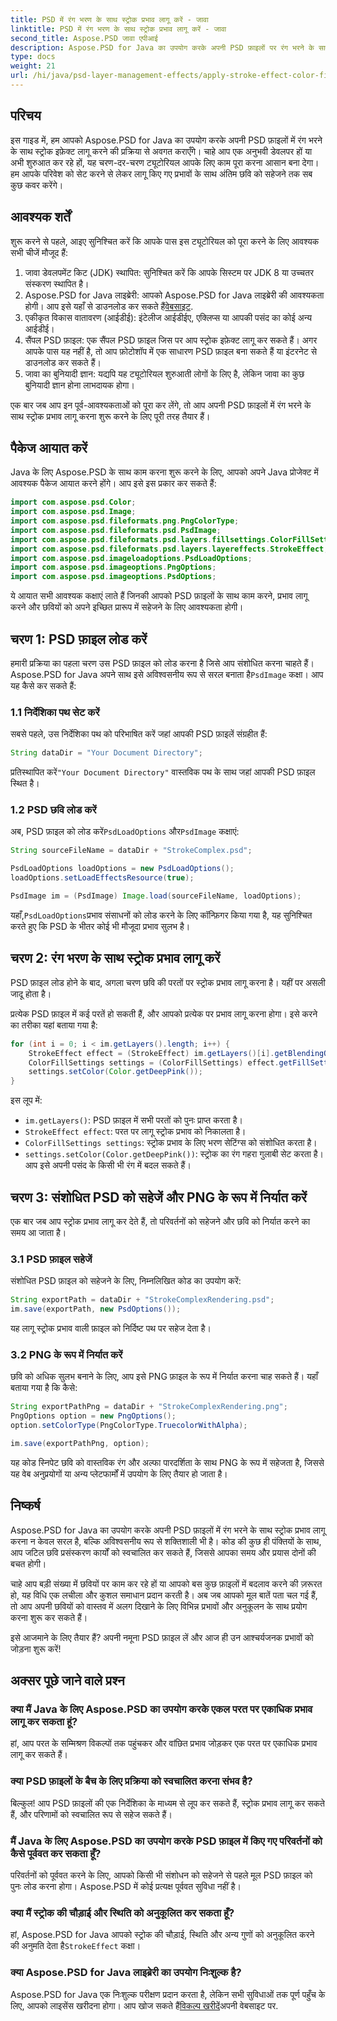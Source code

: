 ```yaml
---
title: PSD में रंग भरण के साथ स्ट्रोक प्रभाव लागू करें - जावा
linktitle: PSD में रंग भरण के साथ स्ट्रोक प्रभाव लागू करें - जावा
second_title: Aspose.PSD जावा एपीआई
description: Aspose.PSD for Java का उपयोग करके अपनी PSD फ़ाइलों पर रंग भरने के साथ स्ट्रोक प्रभाव लागू करना सीखें। अपनी छवियों को आसानी से बेहतर बनाने के लिए इस चरण-दर-चरण मार्गदर्शिका का पालन करें।
type: docs
weight: 21
url: /hi/java/psd-layer-management-effects/apply-stroke-effect-color-fill-psd/
---
```

## परिचय

इस गाइड में, हम आपको Aspose.PSD for Java का उपयोग करके अपनी PSD फ़ाइलों में रंग भरने के साथ स्ट्रोक इफ़ेक्ट लागू करने की प्रक्रिया से अवगत कराएँगे। चाहे आप एक अनुभवी डेवलपर हों या अभी शुरुआत कर रहे हों, यह चरण-दर-चरण ट्यूटोरियल आपके लिए काम पूरा करना आसान बना देगा। हम आपके परिवेश को सेट करने से लेकर लागू किए गए प्रभावों के साथ अंतिम छवि को सहेजने तक सब कुछ कवर करेंगे।

## आवश्यक शर्तें

शुरू करने से पहले, आइए सुनिश्चित करें कि आपके पास इस ट्यूटोरियल को पूरा करने के लिए आवश्यक सभी चीजें मौजूद हैं:

1. जावा डेवलपमेंट किट (JDK) स्थापित: सुनिश्चित करें कि आपके सिस्टम पर JDK 8 या उच्चतर संस्करण स्थापित है।
2.  Aspose.PSD for Java लाइब्रेरी: आपको Aspose.PSD for Java लाइब्रेरी की आवश्यकता होगी। आप इसे यहाँ से डाउनलोड कर सकते हैं[वेबसाइट](https://releases.aspose.com/psd/java/).
3. एकीकृत विकास वातावरण (आईडीई): इंटेलीज आईडीईए, एक्लिप्स या आपकी पसंद का कोई अन्य आईडीई।
4. सैंपल PSD फ़ाइल: एक सैंपल PSD फ़ाइल जिस पर आप स्ट्रोक इफ़ेक्ट लागू कर सकते हैं। अगर आपके पास यह नहीं है, तो आप फ़ोटोशॉप में एक साधारण PSD फ़ाइल बना सकते हैं या इंटरनेट से डाउनलोड कर सकते हैं।
5. जावा का बुनियादी ज्ञान: यद्यपि यह ट्यूटोरियल शुरुआती लोगों के लिए है, लेकिन जावा का कुछ बुनियादी ज्ञान होना लाभदायक होगा।

एक बार जब आप इन पूर्व-आवश्यकताओं को पूरा कर लेंगे, तो आप अपनी PSD फ़ाइलों में रंग भरने के साथ स्ट्रोक प्रभाव लागू करना शुरू करने के लिए पूरी तरह तैयार हैं।

## पैकेज आयात करें

Java के लिए Aspose.PSD के साथ काम करना शुरू करने के लिए, आपको अपने Java प्रोजेक्ट में आवश्यक पैकेज आयात करने होंगे। आप इसे इस प्रकार कर सकते हैं:

```java
import com.aspose.psd.Color;
import com.aspose.psd.Image;
import com.aspose.psd.fileformats.png.PngColorType;
import com.aspose.psd.fileformats.psd.PsdImage;
import com.aspose.psd.fileformats.psd.layers.fillsettings.ColorFillSettings;
import com.aspose.psd.fileformats.psd.layers.layereffects.StrokeEffect;
import com.aspose.psd.imageloadoptions.PsdLoadOptions;
import com.aspose.psd.imageoptions.PngOptions;
import com.aspose.psd.imageoptions.PsdOptions;
```

ये आयात सभी आवश्यक कक्षाएं लाते हैं जिनकी आपको PSD फ़ाइलों के साथ काम करने, प्रभाव लागू करने और छवियों को अपने इच्छित प्रारूप में सहेजने के लिए आवश्यकता होगी।

## चरण 1: PSD फ़ाइल लोड करें

 हमारी प्रक्रिया का पहला चरण उस PSD फ़ाइल को लोड करना है जिसे आप संशोधित करना चाहते हैं। Aspose.PSD for Java अपने साथ इसे अविश्वसनीय रूप से सरल बनाता है`PsdImage` कक्षा। आप यह कैसे कर सकते हैं:

### 1.1 निर्देशिका पथ सेट करें

सबसे पहले, उस निर्देशिका पथ को परिभाषित करें जहां आपकी PSD फ़ाइलें संग्रहीत हैं:

```java
String dataDir = "Your Document Directory";
```

 प्रतिस्थापित करें`"Your Document Directory"` वास्तविक पथ के साथ जहां आपकी PSD फ़ाइल स्थित है।

### 1.2 PSD छवि लोड करें

 अब, PSD फ़ाइल को लोड करें`PsdLoadOptions` और`PsdImage` कक्षाएं:

```java
String sourceFileName = dataDir + "StrokeComplex.psd";

PsdLoadOptions loadOptions = new PsdLoadOptions();
loadOptions.setLoadEffectsResource(true);

PsdImage im = (PsdImage) Image.load(sourceFileName, loadOptions);
```

 यहाँ,`PsdLoadOptions`प्रभाव संसाधनों को लोड करने के लिए कॉन्फ़िगर किया गया है, यह सुनिश्चित करते हुए कि PSD के भीतर कोई भी मौजूदा प्रभाव सुलभ है।

## चरण 2: रंग भरण के साथ स्ट्रोक प्रभाव लागू करें

PSD फ़ाइल लोड होने के बाद, अगला चरण छवि की परतों पर स्ट्रोक प्रभाव लागू करना है। यहीं पर असली जादू होता है।

प्रत्येक PSD फ़ाइल में कई परतें हो सकती हैं, और आपको प्रत्येक पर प्रभाव लागू करना होगा। इसे करने का तरीका यहां बताया गया है:

```java
for (int i = 0; i < im.getLayers().length; i++) {
    StrokeEffect effect = (StrokeEffect) im.getLayers()[i].getBlendingOptions().getEffects()[0];
    ColorFillSettings settings = (ColorFillSettings) effect.getFillSettings();
    settings.setColor(Color.getDeepPink());
}
```

इस लूप में:

- `im.getLayers()`: PSD फ़ाइल में सभी परतों को पुनः प्राप्त करता है।
- `StrokeEffect effect`: परत पर लागू स्ट्रोक प्रभाव को निकालता है।
- `ColorFillSettings settings`: स्ट्रोक प्रभाव के लिए भरण सेटिंग्स को संशोधित करता है।
- `settings.setColor(Color.getDeepPink())`: स्ट्रोक का रंग गहरा गुलाबी सेट करता है। आप इसे अपनी पसंद के किसी भी रंग में बदल सकते हैं।

## चरण 3: संशोधित PSD को सहेजें और PNG के रूप में निर्यात करें

एक बार जब आप स्ट्रोक प्रभाव लागू कर देते हैं, तो परिवर्तनों को सहेजने और छवि को निर्यात करने का समय आ जाता है।

### 3.1 PSD फ़ाइल सहेजें

संशोधित PSD फ़ाइल को सहेजने के लिए, निम्नलिखित कोड का उपयोग करें:

```java
String exportPath = dataDir + "StrokeComplexRendering.psd";
im.save(exportPath, new PsdOptions());
```

यह लागू स्ट्रोक प्रभाव वाली फ़ाइल को निर्दिष्ट पथ पर सहेज देता है।

### 3.2 PNG के रूप में निर्यात करें

छवि को अधिक सुलभ बनाने के लिए, आप इसे PNG फ़ाइल के रूप में निर्यात करना चाह सकते हैं। यहाँ बताया गया है कि कैसे:

```java
String exportPathPng = dataDir + "StrokeComplexRendering.png";
PngOptions option = new PngOptions();
option.setColorType(PngColorType.TruecolorWithAlpha);

im.save(exportPathPng, option);
```

यह कोड स्निपेट छवि को वास्तविक रंग और अल्फा पारदर्शिता के साथ PNG के रूप में सहेजता है, जिससे यह वेब अनुप्रयोगों या अन्य प्लेटफार्मों में उपयोग के लिए तैयार हो जाता है।

## निष्कर्ष

Aspose.PSD for Java का उपयोग करके अपनी PSD फ़ाइलों में रंग भरने के साथ स्ट्रोक प्रभाव लागू करना न केवल सरल है, बल्कि अविश्वसनीय रूप से शक्तिशाली भी है। कोड की कुछ ही पंक्तियों के साथ, आप जटिल छवि प्रसंस्करण कार्यों को स्वचालित कर सकते हैं, जिससे आपका समय और प्रयास दोनों की बचत होगी।

चाहे आप बड़ी संख्या में छवियों पर काम कर रहे हों या आपको बस कुछ फ़ाइलों में बदलाव करने की ज़रूरत हो, यह विधि एक लचीला और कुशल समाधान प्रदान करती है। अब जब आपको मूल बातें पता चल गई हैं, तो आप अपनी छवियों को वास्तव में अलग दिखाने के लिए विभिन्न प्रभावों और अनुकूलन के साथ प्रयोग करना शुरू कर सकते हैं।

इसे आजमाने के लिए तैयार हैं? अपनी नमूना PSD फ़ाइल लें और आज ही उन आश्चर्यजनक प्रभावों को जोड़ना शुरू करें!

## अक्सर पूछे जाने वाले प्रश्न

### क्या मैं Java के लिए Aspose.PSD का उपयोग करके एकल परत पर एकाधिक प्रभाव लागू कर सकता हूं?
हां, आप परत के सम्मिश्रण विकल्पों तक पहुंचकर और वांछित प्रभाव जोड़कर एक परत पर एकाधिक प्रभाव लागू कर सकते हैं।

### क्या PSD फ़ाइलों के बैच के लिए प्रक्रिया को स्वचालित करना संभव है?
बिल्कुल! आप PSD फ़ाइलों की एक निर्देशिका के माध्यम से लूप कर सकते हैं, स्ट्रोक प्रभाव लागू कर सकते हैं, और परिणामों को स्वचालित रूप से सहेज सकते हैं।

### मैं Java के लिए Aspose.PSD का उपयोग करके PSD फ़ाइल में किए गए परिवर्तनों को कैसे पूर्ववत कर सकता हूँ?
परिवर्तनों को पूर्ववत करने के लिए, आपको किसी भी संशोधन को सहेजने से पहले मूल PSD फ़ाइल को पुनः लोड करना होगा। Aspose.PSD में कोई प्रत्यक्ष पूर्ववत सुविधा नहीं है।

### क्या मैं स्ट्रोक की चौड़ाई और स्थिति को अनुकूलित कर सकता हूँ?
 हां, Aspose.PSD for Java आपको स्ट्रोक की चौड़ाई, स्थिति और अन्य गुणों को अनुकूलित करने की अनुमति देता है`StrokeEffect` कक्षा।

### क्या Aspose.PSD for Java लाइब्रेरी का उपयोग निःशुल्क है?
 Aspose.PSD for Java एक निःशुल्क परीक्षण प्रदान करता है, लेकिन सभी सुविधाओं तक पूर्ण पहुँच के लिए, आपको लाइसेंस खरीदना होगा। आप खोज सकते हैं[विकल्प खरीदें](https://purchase.aspose.com/buy)अपनी वेबसाइट पर.